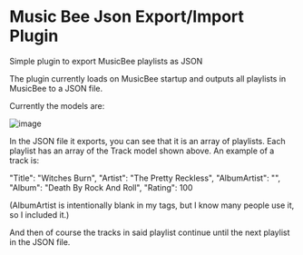 # Music Bee Json Export/Import Plugin
Simple plugin to export MusicBee playlists as JSON

The plugin currently loads on MusicBee startup and outputs all playlists in MusicBee to a JSON file.

Currently the models are:

![image](https://user-images.githubusercontent.com/1970959/172743514-6e28d2a6-0ebf-47ee-9786-ee57c5e5522f.png)

In the JSON file it exports, you can see that it is an array of playlists. Each playlist has an array of the Track model shown above. An example of a track is:

"Title": "Witches Burn",
"Artist": "The Pretty Reckless",
"AlbumArtist": "",
"Album": "Death By Rock And Roll",
"Rating": 100

(AlbumArtist is intentionally blank in my tags, but I know many people use it, so I included it.)

And then of course the tracks in said playlist continue until the next playlist in the JSON file.
